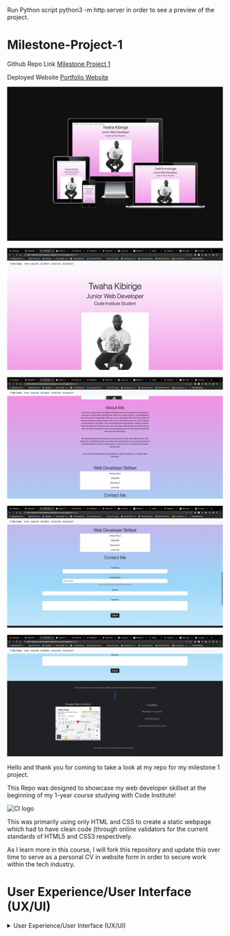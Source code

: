 Run Python script python3 -m http.server in order to see a preview of the project.

# Milestone-Project-1 

Github Repo Link [Milestone Project 1](https://github.com/T-KibCode/Milestone-Project-1-Submission-Copy)

Deployed Website [Portfolio Website](https://t-kibcode.github.io/Milestone-Project-1-Submission-Copy/)

![Screen shot of responsive website](https://github.com/T-KibCode/Milestone-Project-1-Submission-Copy/blob/main/images/responsiveimage.png)

![Screen shots of website layout1](https://github.com/T-KibCode/Milestone-Project-1-Submission-Copy/blob/main/images/screenshot1.png)

![Screen shots of website layout2](https://github.com/T-KibCode/Milestone-Project-1-Submission-Copy/blob/main/images/screenshot3.png)

![Screen shots of website layout3](https://github.com/T-KibCode/Milestone-Project-1-Submission-Copy/blob/main/images/screenshot4.png)

![Screen shots of website layout4](https://github.com/T-KibCode/Milestone-Project-1-Submission-Copy/blob/main/images/screenshot5.png)


Hello and thank you for coming to take a look at my repo for my milestone 1 project. 

This Repo was designed to showcase my web developer skillset at the beginning of my 1-year course studying with Code Institute!

![CI logo](https://codeinstitute.s3.amazonaws.com/fullstack/ci_logo_small.png)

This was primarily using only HTML and CSS to create a static webpage which had to have clean code (through online validators for the current standards of HTML5 and CSS3 respectively.

As I learn more in this course, I will fork this repository and update this over time to serve as a personal CV in website form in order to secure work within the tech industry.

# User Experience/User Interface (UX/UI)

<details>
  
  <summary>User Experience/User Interface (UX/UI)</summary>
  
### User Stories
  
##### First-Time Visitor Goals

  As a first-time visitor, I want:  

- Clearly understand that this is a portfolio website  
- to have a quick understanding of the mission statement of the website
- to have quick easy forms of contact for the owner of the website  
  
##### Return/frequent Visitor Goals

  As a return/frequent visitor, I want:  

- to be able to navigate quickly to contact details or the submission form if relevant to contact the owner of the site. 
  
##### Website's Owner Goals

  As the developer I want:

- to provide a clear use website for the user to understand my capabilities. 
- to provide clear concise information

##### Website's Owner Goals

I opted for a single scroll page using anchor points that were quick to navigate using the navbar that was located at the top of the screen window.

I used a combination of a small amount of custom CSS, alongside the CSS populated by the Bootstrap 5 CDN files and some Minor Javascript to populate icons from the Font-Awesome website that hosts a variety of icons including the icons used for my social media links in my footer bar located at the bottom of viewport.

Through the process, I learned the importance of using a wireframe at the very beginning of the project in order to drive a clear goal from the initial inception through to the final deployment. In my excitement to get stuck into the project, I neglected this area until the final 2 versions of which I had gone through a previous idea that essentially had to be entirely reworked. 

This was due to me trying to incorporate javascript into the webpage for animations, and functions back when I had opted for a multipage design. Once I had realized I was steering the project in the wrong direction, I course-corrected and scaled it back to the core to really focus on the root goal.

My goal was to make sure, that on first glance, the UX is clear to the user and they recognize that this is a portfolio with all key elements quickly accessible via the Sticky nav bar at the top of the page. 

To make my page stand out, I've opted for a single scroll Nav/Anchor page design. This saves time on page loading and benefits the overall user experience. I also made it a point to aim to ensure that the user does not have to click a button on the page more than 3 times in order to reach their desired destination.

# Technologies Used

<details>
  <summary>Technologies Used</summary>
  
#### Languages Used
  
- HTML5
- CSS

#### Applications Used

- [GitHub](https://github.com/) GitHub is used to store the project's code.
- [Chrome Developer Tools](https://developer.chrome.com/docs/devtools/) used for layout and responsive testing.
- [W3 Validator](https://jigsaw.w3.org/css-validator/) used to test HTML and CSS code.
- [Am I responsive tester](https://ui.dev/amiresponsive?url=https://t-kibcode.github.io/Milestone-Project-1-Submission-Copy/) used to test the responsive media queries for the website.


# Deployment

  <details>

  <summary>Deployment</summary>
  
  This project was built on the Gitpod IDE using the Code Institute template found here:<br><https://github.com/Code-Institute-Org/gitpod-full-template>

  This is currently deployed to the above hyperlink using GitHub pages. 

#### Testing

I used manual testing using the online available service of W3C Validators for both HTML and CSS

![screenshot of succesful test:HTML ](https://github.com/T-KibCode/Milestone-Project-1-Submission-Copy/blob/main/images/htmlvalidation.png)

![screenshot of succesful test:CSS ](https://github.com/T-KibCode/Milestone-Project-1-Submission-Copy/blob/main/images/htmlvalidation.png)

I hope to improve and practice over time and will be honing my skills in designing websites for two creative artists; a Musician and a Dancer and hope to Hone my craft over this holiday period with the introduction of javascript into my repertoire.  

Please use the "python3 -m http.server" script in the terminal window to run the project in the browser to test port window "8000"
